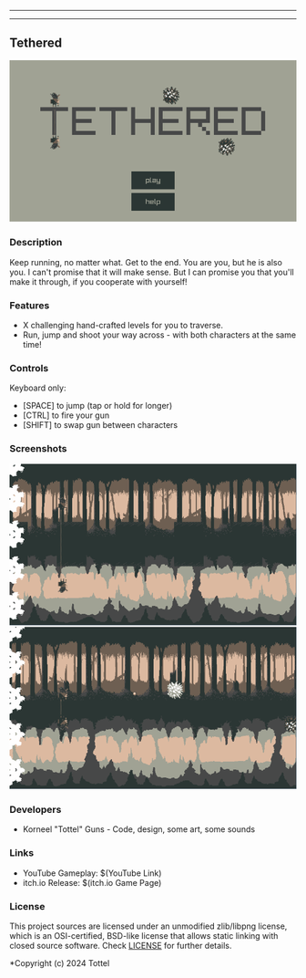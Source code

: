 -----------------------------------


-----------------------------------

## Tethered

![Tethered](screenshots/main_menu_1.png "Tethered")

### Description

Keep running, no matter what. Get to the end.
You are you, but he is also you. I can't promise that it will make sense. 
But I can promise you that you'll make it through, if you cooperate with yourself!

### Features

 - X challenging hand-crafted levels for you to traverse.
 - Run, jump and shoot your way across - with both characters at the same time!

### Controls

Keyboard only:
 - [SPACE] to jump (tap or hold for longer)
 - [CTRL] to fire your gun 
 - [SHIFT] to swap gun between characters

### Screenshots

![Tethered](screenshots/in_game_1.png "Tethered")
![Tethered](screenshots/in_game_2.png "Tethered")

### Developers

 - Korneel "Tottel" Guns - Code, design, some art, some sounds

### Links

 - YouTube Gameplay: $(YouTube Link)
 - itch.io Release: $(itch.io Game Page)

### License

This project sources are licensed under an unmodified zlib/libpng license, which is an OSI-certified, BSD-like license that allows static linking with closed source software. Check [LICENSE](LICENSE) for further details.

*Copyright (c) 2024 Tottel
